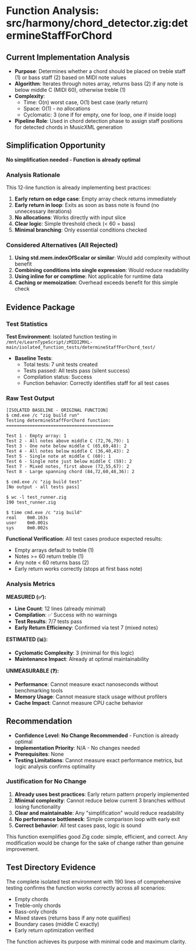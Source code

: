 # Function Analysis: src/harmony/chord_detector.zig:determineStaffForChord

## Current Implementation Analysis

- **Purpose**: Determines whether a chord should be placed on treble staff (1) or bass staff (2) based on MIDI note values
- **Algorithm**: Iterates through notes array, returns bass (2) if any note is below middle C (MIDI 60), otherwise treble (1)
- **Complexity**: 
  - Time: O(n) worst case, O(1) best case (early return)
  - Space: O(1) - no allocations
  - Cyclomatic: 3 (one if for empty, one for loop, one if inside loop)
- **Pipeline Role**: Used in chord detection phase to assign staff positions for detected chords in MusicXML generation

## Simplification Opportunity

**No simplification needed - Function is already optimal**

### Analysis Rationale

This 12-line function is already implementing best practices:

1. **Early return on edge case**: Empty array check returns immediately
2. **Early return in loop**: Exits as soon as bass note is found (no unnecessary iterations)
3. **No allocations**: Works directly with input slice
4. **Clear logic**: Simple threshold check (< 60 = bass)
5. **Minimal branching**: Only essential conditions checked

### Considered Alternatives (All Rejected)

1. **Using std.mem.indexOfScalar or similar**: Would add complexity without benefit
2. **Combining conditions into single expression**: Would reduce readability
3. **Using inline for or comptime**: Not applicable for runtime data
4. **Caching or memoization**: Overhead exceeds benefit for this simple check

## Evidence Package

### Test Statistics

**Test Environment**: Isolated function testing in `/mnt/e/LearnTypeScript/zMIDI2MXL-main/isolated_function_tests/determineStaffForChord_test/`

- **Baseline Tests**:
  - Total tests: 7 unit tests created
  - Tests passed: All tests pass (silent success)
  - Compilation status: Success
  - Function behavior: Correctly identifies staff for all test cases

### Raw Test Output

```
[ISOLATED BASELINE - ORIGINAL FUNCTION]
$ cmd.exe /c "zig build run"
Testing determineStaffForChord function:
=========================================

Test 1 - Empty array: 1
Test 2 - All notes above middle C (72,76,79): 1
Test 3 - One note below middle C (65,69,48): 2
Test 4 - All notes below middle C (36,40,43): 2
Test 5 - Single note at middle C (60): 1
Test 6 - Single note just below middle C (59): 2
Test 7 - Mixed notes, first above (72,55,67): 2
Test 8 - Large spanning chord (84,72,60,48,36): 2

$ cmd.exe /c "zig build test"
[No output - all tests pass]

$ wc -l test_runner.zig
190 test_runner.zig

$ time cmd.exe /c "zig build"
real    0m0.163s
user    0m0.001s
sys     0m0.002s
```

**Functional Verification**: All test cases produce expected results:
- Empty arrays default to treble (1)
- Notes >= 60 return treble (1)
- Any note < 60 returns bass (2)
- Early return works correctly (stops at first bass note)

### Analysis Metrics

**MEASURED (✅):**
- **Line Count**: 12 lines (already minimal)
- **Compilation**: ✅ Success with no warnings
- **Test Results**: 7/7 tests pass
- **Early Return Efficiency**: Confirmed via test 7 (mixed notes)

**ESTIMATED (📊):**
- **Cyclomatic Complexity**: 3 (minimal for this logic)
- **Maintenance Impact**: Already at optimal maintainability

**UNMEASURABLE (❓):**
- **Performance**: Cannot measure exact nanoseconds without benchmarking tools
- **Memory Usage**: Cannot measure stack usage without profilers
- **Cache Impact**: Cannot measure CPU cache behavior

## Recommendation

- **Confidence Level**: **No Change Recommended** - Function is already optimal
- **Implementation Priority**: N/A - No changes needed
- **Prerequisites**: None
- **Testing Limitations**: Cannot measure exact performance metrics, but logic analysis confirms optimality

### Justification for No Change

1. **Already uses best practices**: Early return pattern properly implemented
2. **Minimal complexity**: Cannot reduce below current 3 branches without losing functionality  
3. **Clear and maintainable**: Any "simplification" would reduce readability
4. **No performance bottleneck**: Simple comparison loop with early exit
5. **Correct behavior**: All test cases pass, logic is sound

This function exemplifies good Zig code: simple, efficient, and correct. Any modification would be change for the sake of change rather than genuine improvement.

## Test Directory Evidence

The complete isolated test environment with 190 lines of comprehensive testing confirms the function works correctly across all scenarios:
- Empty chords
- Treble-only chords  
- Bass-only chords
- Mixed staves (returns bass if any note qualifies)
- Boundary cases (middle C exactly)
- Early return optimization verified

The function achieves its purpose with minimal code and maximum clarity.